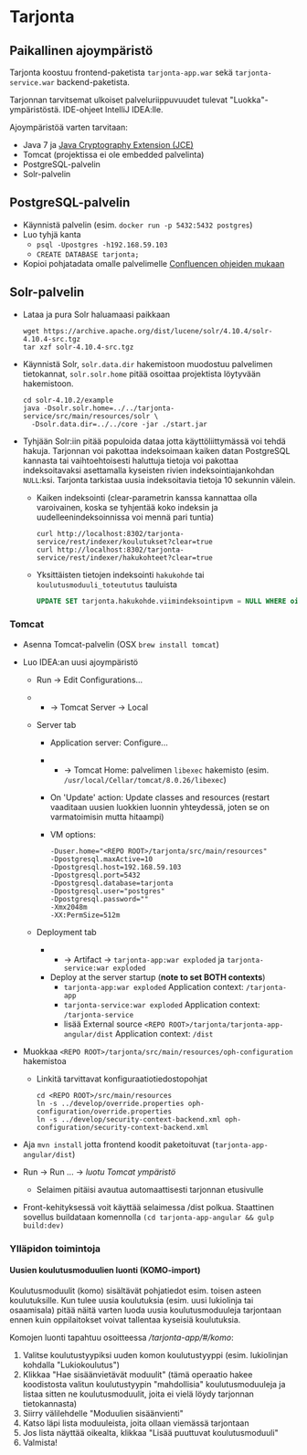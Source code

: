 # Tarjonta

## Paikallinen ajoympäristö

Tarjonta koostuu frontend-paketista `tarjonta-app.war` sekä
`tarjonta-service.war` backend-paketista.

Tarjonnan tarvitsemat ulkoiset palveluriippuvuudet tulevat
"Luokka"-ympäristöstä. IDE-ohjeet IntelliJ IDEA:lle.

Ajoympäristöä varten tarvitaan:

- Java 7 ja [Java Cryptography Extension (JCE)](http://www.oracle.com/technetwork/java/javase/downloads/jce-7-download-432124.html)
- Tomcat (projektissa ei ole embedded palvelinta)
- PostgreSQL-palvelin
- Solr-palvelin


## PostgreSQL-palvelin

- Käynnistä palvelin (esim. `docker run -p 5432:5432 postgres`)
- Luo tyhjä kanta
  - `psql -Upostgres -h192.168.59.103`
  - `CREATE DATABASE tarjonta;`
- Kopioi pohjatadata omalle palvelimelle [Confluencen ohjeiden mukaan](https://confluence.oph.ware.fi/confluence/display/TD/Tarjontapalvelu#Tarjontapalvelu-Tietokanta)


## Solr-palvelin

- Lataa ja pura Solr haluamaasi paikkaan

  ```
  wget https://archive.apache.org/dist/lucene/solr/4.10.4/solr-4.10.4-src.tgz
  tar xzf solr-4.10.4-src.tgz
  ```

- Käynnistä Solr, `solr.data.dir` hakemistoon muodostuu palvelimen tietokannat,
  `solr.solr.home` pitää osoittaa projektista löytyvään hakemistoon.

  ```
  cd solr-4.10.2/example
  java -Dsolr.solr.home=../../tarjonta-service/src/main/resources/solr \
    -Dsolr.data.dir=../../core -jar ./start.jar
  ```

- Tyhjään Solr:iin pitää populoida dataa jotta käyttöliittymässä voi tehdä
  hakuja. Tarjonnan voi pakottaa indeksoimaan kaiken datan PostgreSQL
  kannasta tai vaihtoehtoisesti haluttuja tietoja voi pakottaa indeksoitavaksi
  asettamalla kyseisten rivien indeksointiajankohdan `NULL`:ksi. Tarjonta
  tarkistaa uusia indeksoitavia tietoja 10 sekunnin välein.

  - Kaiken indeksointi (clear-parametrin kanssa kannattaa olla varoivainen,
    koska se tyhjentää koko indeksin ja uudelleenindeksoinnissa voi mennä pari tuntia)

    ```
    curl http://localhost:8302/tarjonta-service/rest/indexer/koulutukset?clear=true
    curl http://localhost:8302/tarjonta-service/rest/indexer/hakukohteet?clear=true
    ```

  - Yksittäisten tietojen indeksointi `hakukohde` tai `koulutusmoduuli_toteututus` tauluista

    ```sql
    UPDATE SET tarjonta.hakukohde.viimindeksointipvm = NULL WHERE oid = '1.2.3...';
    ```


### Tomcat

- Asenna Tomcat-palvelin (OSX `brew install tomcat`)
- Luo IDEA:an uusi ajoympäristö
  - Run -> Edit Configurations...
  - + -> Tomcat Server -> Local
  - Server tab
    - Application server: Configure...
    - + -> Tomcat Home: palvelimen `libexec` hakemisto (esim.
      `/usr/local/Cellar/tomcat/8.0.26/libexec`)
    - On 'Update' action: Update classes and resources (restart vaaditaan
      uusien luokkien luonnin yhteydessä, joten se on varmatoimisin mutta
      hitaampi)
    - VM options:

      ```
      -Duser.home="<REPO ROOT>/tarjonta/src/main/resources"
      -Dpostgresql.maxActive=10
      -Dpostgresql.host=192.168.59.103
      -Dpostgresql.port=5432
      -Dpostgresql.database=tarjonta
      -Dpostgresql.user="postgres"
      -Dpostgresql.password=""
      -Xmx2048m
      -XX:PermSize=512m
      ```

  - Deployment tab
    - + -> Artifact -> `tarjonta-app:war exploded` ja `tarjonta-service:war exploded`
    - Deploy at the server startup (**note to set BOTH contexts**)
      - `tarjonta-app:war exploded` Application context: `/tarjonta-app`
      - `tarjonta-service:war exploded` Application context:
        `/tarjonta-service`
      - lisää External source `<REPO ROOT>/tarjonta/tarjonta-app-angular/dist` Application context: `/dist`
- Muokkaa `<REPO ROOT>/tarjonta/src/main/resources/oph-configuration` hakemistoa
  - Linkitä tarvittavat konfiguraatiotiedostopohjat

    ```
    cd <REPO ROOT>/src/main/resources
    ln -s ../develop/override.properties oph-configuration/override.properties
    ln -s ../develop/security-context-backend.xml oph-configuration/security-context-backend.xml
    ```

- Aja `mvn install` jotta frontend koodit paketoituvat (`tarjonta-app-angular/dist`)
- Run -> Run ... -> *luotu Tomcat ympäristö*
  - Selaimen pitäisi avautua automaattisesti tarjonnan etusivulle
- Front-kehityksessä voit käyttää selaimessa /dist polkua. Staattinen sovellus buildataan komennolla `(cd tarjonta-app-angular && gulp build:dev)`

### Ylläpidon toimintoja

#### Uusien koulutusmoduulien luonti (KOMO-import)

Koulutusmoduulit (komo) sisältävät pohjatiedot esim. toisen asteen koulutuksille.
Kun tulee uusia koulutuksia (esim. uusi lukiolinja tai osaamisala)
pitää näitä varten luoda uusia koulutusmoduuleja tarjontaan ennen kuin oppilaitokset
voivat tallentaa kyseisiä koulutuksia.

Komojen luonti tapahtuu osoitteessa */tarjonta-app/#/komo*:

1. Valitse koulutustyypiksi uuden komon koulutustyyppi (esim. lukiolinjan kohdalla "Lukiokoulutus")
2. Klikkaa "Hae sisäänvietävät moduulit" (tämä operaatio hakee koodistosta valitun koulutustyypin
"mahdollisia" koulutusmoduuleja ja listaa sitten ne koulutusmoduulit, joita ei vielä löydy tarjonnan tietokannasta)
3. Siirry välilehdelle "Moduulien sisäänvienti"
4. Katso läpi lista moduuleista, joita ollaan viemässä tarjontaan
5. Jos lista näyttää oikealta, klikkaa "Lisää puuttuvat koulutusmoduuli"
6. Valmista!